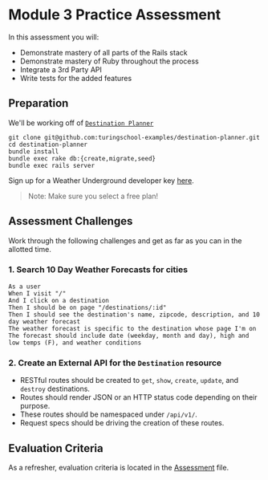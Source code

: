 # Module 3 Practice Assessment

In this assessment you will:

*   Demonstrate mastery of all parts of the Rails stack
*   Demonstrate mastery of Ruby throughout the process
*   Integrate a 3rd Party API
*   Write tests for the added features

## Preparation

We'll be working off of [`Destination Planner`](https://github.com/turingschool-examples/destination-planner)

```
git clone git@github.com:turingschool-examples/destination-planner.git
cd destination-planner
bundle install
bundle exec rake db:{create,migrate,seed}
bundle exec rails server
```

Sign up for a Weather Underground developer key [here](https://www.wunderground.com/weather/api).
> Note: Make sure you select a free plan!

## Assessment Challenges

Work through the following challenges and get as far as you can in the allotted time.

### 1. Search 10 Day Weather Forecasts for cities

```
As a user
When I visit "/"
And I click on a destination
Then I should be on page "/destinations/:id"
Then I should see the destination's name, zipcode, description, and 10 day weather forecast
The weather forecast is specific to the destination whose page I'm on
The forecast should include date (weekday, month and day), high and low temps (F), and weather conditions
```

### 2. Create an External API for the `Destination` resource

-   RESTful routes should be created to `get`, `show`, `create`, `update`, and `destroy` destinations.
-   Routes should render JSON or an HTTP status code depending on their purpose.
-   These routes should be namespaced under `/api/v1/`.
-   Request specs should be driving the creation of these routes.

## Evaluation Criteria

As a refresher, evaluation criteria is located in the [Assessment](https://github.com/turingschool/lesson_plans/blob/master/ruby_03-professional_rails_applications/diagnostic.md#evaluation-criteria) file.
